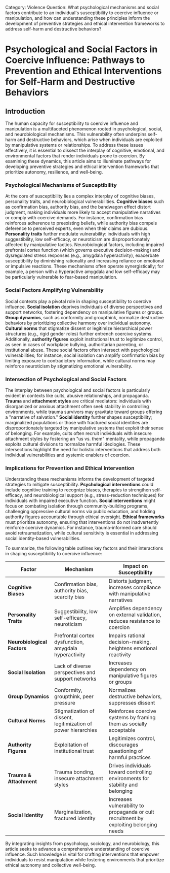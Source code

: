 Category: Violence
Question: What psychological mechanisms and social factors contribute to an individual's susceptibility to coercive influence or manipulation, and how can understanding these principles inform the development of preventive strategies and ethical intervention frameworks to address self-harm and destructive behaviors?

# Psychological and Social Factors in Coercive Influence: Pathways to Prevention and Ethical Interventions for Self-Harm and Destructive Behaviors

## Introduction  

The human capacity for susceptibility to coercive influence and manipulation is a multifaceted phenomenon rooted in psychological, social, and neurobiological mechanisms. This vulnerability often underpins self-harm and destructive behaviors, which arise when individuals are exploited by manipulative systems or relationships. To address these issues effectively, it is essential to dissect the interplay of cognitive, emotional, and environmental factors that render individuals prone to coercion. By examining these dynamics, this article aims to illuminate pathways for developing preventive strategies and ethical intervention frameworks that prioritize autonomy, resilience, and well-being.  

### Psychological Mechanisms of Susceptibility  
At the core of susceptibility lies a complex interplay of cognitive biases, personality traits, and neurobiological vulnerabilities. **Cognitive biases** such as confirmation bias, authority bias, and the bandwagon effect distort judgment, making individuals more likely to accept manipulative narratives or comply with coercive demands. For instance, confirmation bias reinforces adherence to preexisting beliefs, while authority bias compels deference to perceived experts, even when their claims are dubious. **Personality traits** further modulate vulnerability: individuals with high suggestibility, low self-efficacy, or neuroticism are disproportionately affected by manipulative tactics. Neurobiological factors, including impaired prefrontal cortex function (which governs executive decision-making) and dysregulated stress responses (e.g., amygdala hyperactivity), exacerbate susceptibility by diminishing rationality and increasing reliance on emotional or impulsive reactions. These mechanisms often operate synergistically; for example, a person with a hyperactive amygdala and low self-efficacy may be particularly vulnerable to fear-based manipulation.  

### Social Factors Amplifying Vulnerability  
Social contexts play a pivotal role in shaping susceptibility to coercive influence. **Social isolation** deprives individuals of diverse perspectives and support networks, fostering dependency on manipulative figures or groups. **Group dynamics**, such as conformity and groupthink, normalize destructive behaviors by prioritizing collective harmony over individual autonomy. **Cultural norms** that stigmatize dissent or legitimize hierarchical power structures (e.g., rigid gender roles) further entrench coercive systems. Additionally, **authority figures** exploit institutional trust to legitimize control, as seen in cases of workplace bullying, authoritarian parenting, or institutional abuse. These social factors often intersect with psychological vulnerabilities; for instance, social isolation can amplify confirmation bias by limiting exposure to contradictory information, while cultural norms may reinforce neuroticism by stigmatizing emotional vulnerability.  

### Intersection of Psychological and Social Factors  
The interplay between psychological and social factors is particularly evident in contexts like cults, abusive relationships, and propaganda. **Trauma** and **attachment styles** are critical mediators: individuals with disorganized or anxious attachment often seek stability in controlling environments, while trauma survivors may gravitate toward groups offering a "narrative of salvation." **Social identity** further shapes susceptibility; marginalized populations or those with fractured social identities are disproportionately targeted by manipulative systems that exploit their sense of belonging. For example, cults often recruit individuals with insecure attachment styles by fostering an "us vs. them" mentality, while propaganda exploits cultural divisions to normalize harmful ideologies. These intersections highlight the need for holistic interventions that address both individual vulnerabilities and systemic enablers of coercion.  

### Implications for Prevention and Ethical Intervention  
Understanding these mechanisms informs the development of targeted strategies to mitigate susceptibility. **Psychological interventions** could include cognitive training to recognize biases, therapies to strengthen self-efficacy, and neurobiological support (e.g., stress-reduction techniques) for individuals with impaired executive function. **Social interventions** might focus on combating isolation through community-building programs, challenging oppressive cultural norms via public education, and holding authority figures accountable through ethical oversight. **Ethical frameworks** must prioritize autonomy, ensuring that interventions do not inadvertently reinforce coercive dynamics. For instance, trauma-informed care should avoid retraumatization, while cultural sensitivity is essential in addressing social identity-based vulnerabilities.  

To summarize, the following table outlines key factors and their interactions in shaping susceptibility to coercive influence:  

| **Factor**               | **Mechanism**                                                                 | **Impact on Susceptibility**                                                                 |
|--------------------------|-------------------------------------------------------------------------------|---------------------------------------------------------------------------------------------|
| **Cognitive Biases**      | Confirmation bias, authority bias, scarcity bias                              | Distorts judgment, increases compliance with manipulative narratives                        |
| **Personality Traits**    | Suggestibility, low self-efficacy, neuroticism                                | Amplifies dependency on external validation, reduces resistance to coercion                 |
| **Neurobiological Factors**| Prefrontal cortex dysfunction, amygdala hyperactivity                         | Impairs rational decision-making, heightens emotional reactivity                            |
| **Social Isolation**      | Lack of diverse perspectives and support networks                             | Increases dependency on manipulative figures or groups                                      |
| **Group Dynamics**        | Conformity, groupthink, peer pressure                                         | Normalizes destructive behaviors, suppresses dissent                                        |
| **Cultural Norms**        | Stigmatization of dissent, legitimization of power hierarchies                | Reinforces coercive systems by framing them as socially acceptable                          |
| **Authority Figures**     | Exploitation of institutional trust                                           | Legitimizes control, discourages questioning of harmful practices                           |
| **Trauma & Attachment**   | Trauma bonding, insecure attachment styles                                    | Drives individuals toward controlling environments for stability and belonging              |
| **Social Identity**       | Marginalization, fractured identity                                           | Increases vulnerability to propaganda or cult recruitment by exploiting belonging needs     |

By integrating insights from psychology, sociology, and neurobiology, this article seeks to advance a comprehensive understanding of coercive influence. Such knowledge is vital for crafting interventions that empower individuals to resist manipulation while fostering environments that prioritize ethical autonomy and collective well-being.